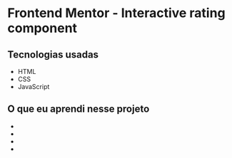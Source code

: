 # Frontend Mentor - Interactive rating component

## Tecnologias usadas

- HTML
- CSS
- JavaScript

## O que eu aprendi nesse projeto

-
-
-
-